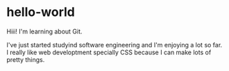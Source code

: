 # hello-world
Hiii! I'm learning about Git.

I've just started studyind software engineering and I'm enjoying a lot so far.
I really like web developtment specially CSS because I can make lots of pretty things.
